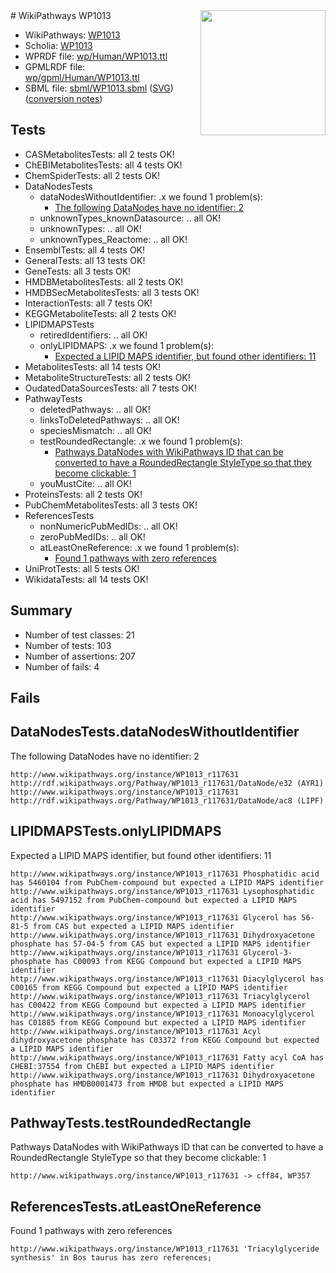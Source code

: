 <img style="float: right; width: 200px" src="../logo.png" />
# WikiPathways WP1013

* WikiPathways: [WP1013](https://identifiers.org/wikipathways:WP1013)
* Scholia: [WP1013](https://scholia.toolforge.org/wikipathways/WP1013)
* WPRDF file: [wp/Human/WP1013.ttl](../wp/Human/WP1013.ttl)
* GPMLRDF file: [wp/gpml/Human/WP1013.ttl](../wp/gpml/Human/WP1013.ttl)
* SBML file: [sbml/WP1013.sbml](../sbml/WP1013.sbml) ([SVG](../sbml/WP1013.svg)) ([conversion notes](../sbml/WP1013.txt))

## Tests
* CASMetabolitesTests: all 2 tests OK!
* ChEBIMetabolitesTests: all 4 tests OK!
* ChemSpiderTests: all 2 tests OK!
* DataNodesTests
    * dataNodesWithoutIdentifier: .x we found 1 problem(s):
        * [The following DataNodes have no identifier: 2](#d2d32fa1)
    * unknownTypes_knownDatasource: .. all OK!
    * unknownTypes: .. all OK!
    * unknownTypes_Reactome: .. all OK!
* EnsemblTests: all 4 tests OK!
* GeneralTests: all 13 tests OK!
* GeneTests: all 3 tests OK!
* HMDBMetabolitesTests: all 2 tests OK!
* HMDBSecMetabolitesTests: all 3 tests OK!
* InteractionTests: all 7 tests OK!
* KEGGMetaboliteTests: all 2 tests OK!
* LIPIDMAPSTests
    * retiredIdentifiers: .. all OK!
    * onlyLIPIDMAPS: .x we found 1 problem(s):
        * [Expected a LIPID MAPS identifier, but found other identifiers: 11](#d0bfb679)
* MetabolitesTests: all 14 tests OK!
* MetaboliteStructureTests: all 2 tests OK!
* OudatedDataSourcesTests: all 7 tests OK!
* PathwayTests
    * deletedPathways: .. all OK!
    * linksToDeletedPathways: .. all OK!
    * speciesMismatch: .. all OK!
    * testRoundedRectangle: .x we found 1 problem(s):
        * [Pathways DataNodes with WikiPathways ID that can be converted to have a RoundedRectangle StyleType so that they become clickable: 1](#9fbad3cb)
    * youMustCite: .. all OK!
* ProteinsTests: all 2 tests OK!
* PubChemMetabolitesTests: all 3 tests OK!
* ReferencesTests
    * nonNumericPubMedIDs: .. all OK!
    * zeroPubMedIDs: .. all OK!
    * atLeastOneReference: .x we found 1 problem(s):
        * [Found 1 pathways with zero references](#35eb778e)
* UniProtTests: all 5 tests OK!
* WikidataTests: all 14 tests OK!


## Summary

* Number of test classes: 21
* Number of tests: 103
* Number of assertions: 207
* Number of fails: 4

## Fails

<a name="d2d32fa1" />

## DataNodesTests.dataNodesWithoutIdentifier

The following DataNodes have no identifier: 2
```
http://www.wikipathways.org/instance/WP1013_r117631 http://rdf.wikipathways.org/Pathway/WP1013_r117631/DataNode/e32 (AYR1)
http://www.wikipathways.org/instance/WP1013_r117631 http://rdf.wikipathways.org/Pathway/WP1013_r117631/DataNode/ac8 (LIPF)
```

<a name="d0bfb679" />

## LIPIDMAPSTests.onlyLIPIDMAPS

Expected a LIPID MAPS identifier, but found other identifiers: 11
```
http://www.wikipathways.org/instance/WP1013_r117631 Phosphatidic acid has 5460104 from PubChem-compound but expected a LIPID MAPS identifier
http://www.wikipathways.org/instance/WP1013_r117631 Lysophosphatidic acid has 5497152 from PubChem-compound but expected a LIPID MAPS identifier
http://www.wikipathways.org/instance/WP1013_r117631 Glycerol has 56-81-5 from CAS but expected a LIPID MAPS identifier
http://www.wikipathways.org/instance/WP1013_r117631 Dihydroxyacetone phosphate has 57-04-5 from CAS but expected a LIPID MAPS identifier
http://www.wikipathways.org/instance/WP1013_r117631 Glycerol-3-phosphate has C00093 from KEGG Compound but expected a LIPID MAPS identifier
http://www.wikipathways.org/instance/WP1013_r117631 Diacylglycerol has C00165 from KEGG Compound but expected a LIPID MAPS identifier
http://www.wikipathways.org/instance/WP1013_r117631 Triacylglycerol has C00422 from KEGG Compound but expected a LIPID MAPS identifier
http://www.wikipathways.org/instance/WP1013_r117631 Monoacylglycerol has C01885 from KEGG Compound but expected a LIPID MAPS identifier
http://www.wikipathways.org/instance/WP1013_r117631 Acyl dihydroxyacetone phosphate has C03372 from KEGG Compound but expected a LIPID MAPS identifier
http://www.wikipathways.org/instance/WP1013_r117631 Fatty acyl CoA has CHEBI:37554 from ChEBI but expected a LIPID MAPS identifier
http://www.wikipathways.org/instance/WP1013_r117631 Dihydroxyacetone phosphate has HMDB0001473 from HMDB but expected a LIPID MAPS identifier
```

<a name="9fbad3cb" />

## PathwayTests.testRoundedRectangle

Pathways DataNodes with WikiPathways ID that can be converted to have a RoundedRectangle StyleType so that they become clickable: 1
```
http://www.wikipathways.org/instance/WP1013_r117631 -> cff84, WP357
 ```

<a name="35eb778e" />

## ReferencesTests.atLeastOneReference

Found 1 pathways with zero references
```
http://www.wikipathways.org/instance/WP1013_r117631 'Triacylglyceride synthesis' in Bos taurus has zero references; 
```

